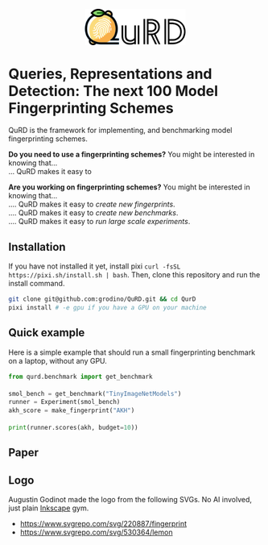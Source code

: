 <p align="center">
  <img align="center" src="assets/qurd_logo.svg" width="200px" />
</p>
<p align="left">

# Queries, Representations and Detection: The next 100 Model Fingerprinting Schemes

QuRD is the framework for implementing, and benchmarking model fingerprinting schemes.

**Do you need to use a fingerprinting schemes?** You might be interested in knowing that...\
... QuRD makes it easy to 

**Are you working on fingerprinting schemes?** You might be interested in knowing that...\
.... QuRD makes it easy to *create new fingerprints*.\
.... QuRD makes it easy to *create new benchmarks*.\
.... QuRD makes it easy to *run large scale experiments*.

## Installation

If you have not installed it yet, install pixi `curl -fsSL https://pixi.sh/install.sh | bash`.
Then, clone this repository and run the install command.
```bash
git clone git@github.com:grodino/QuRD.git && cd QurD
pixi install # -e gpu if you have a GPU on your machine
```

## Quick example

Here is a simple example that should run a small fingerprinting benchmark on a laptop, without any
GPU. 

```python
from qurd.benchmark import get_benchmark
 
smol_bench = get_benchmark("TinyImageNetModels")
runner = Experiment(smol_bench)
akh_score = make_fingerprint("AKH")

print(runner.scores(akh, budget=10))
```

## Paper


## Logo
Augustin Godinot made the logo from the following SVGs. No AI involved, just plain [Inkscape](https://inkscape.org) gym.
- https://www.svgrepo.com/svg/220887/fingerprint
- https://www.svgrepo.com/svg/530364/lemon
